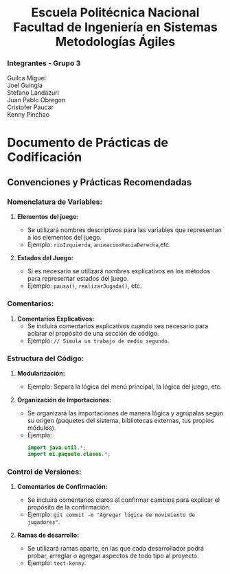 <h1 align="center">
    Escuela Politécnica Nacional<br>
    Facultad de Ingeniería en Sistemas<br>
    Metodologías Ágiles<br>
</h1>

### Integrantes - Grupo 3

Guilca Miguel  
Joel Guingla  
Stefano Landázuri  
Juan Pablo Obregon  
Cristofer Paucar  
Kenny Pinchao

# Documento de Prácticas de Codificación

## Convenciones y Prácticas Recomendadas

### Nomenclatura de Variables:

1. **Elementos del juego:**
   - Se utilizará nombres descriptivos para las variables que representan a los elementos del juego.
   - Ejemplo: `rioIzquierda`, `animacionHaciaDerecha`,etc.

2. **Estados del Juego:**
   - Si es necesario se utilizará nombres explicativos en los métodos para representar estados del juego.
   - Ejemplo: `pausa()`, `realizarJugada()`, etc.

### Comentarios:

1. **Comentarios Explicativos:**
   - Se incluirá comentarios explicativos cuando sea necesario para aclarar el propósito de una sección de código.
   - Ejemplo: `// Simula un trabajo de medio segundo`.

### Estructura del Código:

1. **Modularización:**
   - Ejemplo: Separa la lógica del menú principal, la lógica del juego, etc.

2. **Organización de Importaciones:**
   - Se organizará las importaciones de manera lógica y agrúpalas según su origen (paquetes del sistema, bibliotecas externas, tus propios módulos).
   - Ejemplo:
     ```java
     import java.util.*;
     import mi.paquete.clases.*;
     ```

### Control de Versiones:

1. **Comentarios de Confirmación:**
   - Se incluirá comentarios claros al confirmar cambios para explicar el propósito de la confirmación.
   - Ejemplo: `git commit -m "Agregar lógica de movimiento de jugadores"`.

2. **Ramas de desarrollo:**
   - Se utilizará ramas aparte, en las que cada desarrollador podrá probar, arreglar o agregar aspectos de todo tipo al proyecto.
   - Ejemplo: `test-kenny`.
